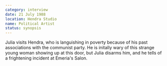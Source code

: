 ```yaml
---
category: interview
date: 21 July 1988
location: Hendra Studio
name: Political Artist
status: synopsis
---
```

Julia visits
Hendra, who is languishing in poverty because of his past associations with the communist party. He is initally wary of this strange young woman showing up at this door, but Julia disarms him, and he tells of a frightening incident at Emeria's Salon.

